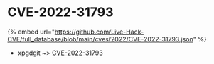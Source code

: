 # CVE-2022-31793
{% embed url="https://github.com/Live-Hack-CVE/full_database/blob/main/cves/2022/CVE-2022-31793.json" %}

* xpgdgit ~> [CVE-2022-31793](https://www.alice-snow.ru/2022/database/cve-2022-31793/cve-2022-31793-xpgdgit)